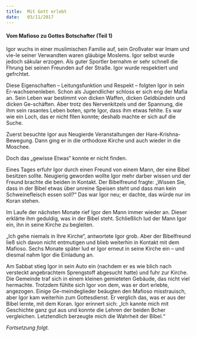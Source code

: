 ```yaml
---
title:  Mit Gott erlebt
date:   03/11/2017
---
```


#### Vom Mafioso zu Gottes Botschafter (Teil 1) 

Igor wuchs in einer muslimischen Familie auf, sein Großvater war Imam und vie-le seiner Verwandten waren gläubige Moslems. Igor selbst wurde jedoch säkular erzogen. Als guter Sportler bernahm er sehr schnell die Fhrung bei seinen Freunden auf der Straße. Igor wurde respektiert und gefrchtet. 

Diese Eigenschaften – Leitungsfunktion und Respekt – folgten Igor in sein Er-wachsenenleben. Schon als Jugendlicher schloss er sich eng der Mafia an. Sein Leben war bestimmt von dicken Waffen, dicken Geldbündeln und dicken Ge-schäften. Aber trotz des Nervenkitzels und der Spannung, die ihm sein rasantes Leben boten, sprte Igor, dass ihm etwas fehlte. Es war wie ein Loch, das er nicht fllen konnte; deshalb machte er sich auf die Suche. 

Zuerst besuchte Igor aus Neugierde Veranstaltungen der Hare-Krishna-Bewegung. Dann ging er in die orthodoxe Kirche und auch wieder in die Moschee. 

Doch das „gewisse Etwas“ konnte er nicht finden. 

Eines Tages erfuhr Igor durch einen Freund von einem Mann, der eine Bibel besitzen sollte. Neugierig geworden wollte Igor mehr darber wissen und der Freund brachte die beiden in Kontakt. Der Bibelfreund fragte: „Wissen Sie, dass in der Bibel etwas über unreine Speisen steht und dass man kein Schweinefleisch essen soll?“ Das war Igor neu; er dachte, das würde nur im Koran stehen. 

Im Laufe der nächsten Monate rief Igor den Mann immer wieder an. Dieser erklärte ihm geduldig, was in der Bibel steht. Schließlich lud der Mann Igor ein, ihn in seine Kirche zu begleiten. 

„Ich gehe niemals in Ihre Kirche“, antwortete Igor grob. Aber der Bibelfreund ließ sich davon nicht entmutigen und blieb weiterhin in Kontakt mit dem Mafioso. Sechs Monate später lud er Igor erneut in seine Kirche ein – und diesmal nahm Igor die Einladung an.

Am Sabbat stieg Igor in sein Auto ein (nachdem er es wie blich nach versteckt angebrachtem Sprengstoff abgesucht hatte) und fuhr zur Kirche. Die Gemeinde traf sich in einem kleinen gemieteten Gebäude, das nicht viel hermachte. Trotzdem fühlte sich Igor von dem, was er dort erlebte, angezogen. Einige Ge-meindeglieder beäugten den Mafioso misstrauisch, aber Igor kam weiterhin zum Gottesdienst. Er verglich das, was er aus der Bibel lernte, mit dem Koran. Igor erinnert sich: „Ich kannte mich mit Geschichte ganz gut aus und konnte die Lehren der beiden Bcher vergleichen. Letztendlich berzeugte mich die Wahrheit der Bibel.“ 

_Fortsetzung folgt._